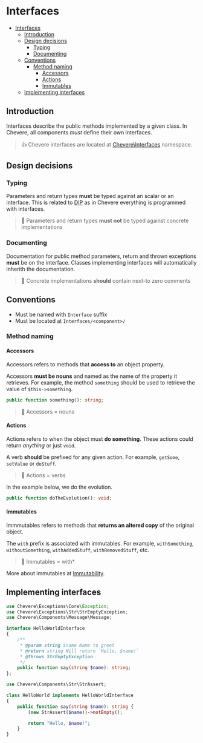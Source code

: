 # Interfaces

- [Interfaces](#interfaces)
  - [Introduction](#introduction)
  - [Design decisions](#design-decisions)
    - [Typing](#typing)
    - [Documenting](#documenting)
  - [Conventions](#conventions)
    - [Method naming](#method-naming)
      - [Accessors](#accessors)
      - [Actions](#actions)
      - [Immutables](#immutables)
  - [Implementing interfaces](#implementing-interfaces)

## Introduction

Interfaces describe the public methods implemented by a given class. In Chevere, all components *must* define their own interfaces.

> 👍 Chevere interfaces are located at [Chevere\Interfaces]() namespace.

## Design decisions

### Typing

Parameters and return types **must** be typed against an scalar or an interface. This is related to [DIP](https://en.wikipedia.org/wiki/Dependency_inversion_principle) as in Chevere everything is programmed with interfaces.

> 🧔 Parameters and return types **must not** be typed against concrete implementations

### Documenting

Documentation for public method parameters, return and thrown exceptions **must** be on the interface. Classes implementing interfaces will automatically inherith the documentation.

> 🧐 Concrete implementations **should** contain next-to zero comments

## Conventions

* Must be named with `Interface` suffix
* Must be located at `Interfaces/<component>/`

### Method naming

#### Accessors

Accessors refers to methods that **access to** an object property.

Accessors **must be nouns** and named as the name of the property it retrieves. For example, the method `something` should be used to retrieve the value of `$this->something`.

```php
public function something(): string;
```

> 🧔 Accessors = nouns

#### Actions

Actions refers to when the object must **do something**. These actions could return _anything_ or just `void`.

A verb **should** be prefixed for any given action. For example, `getSome`, `setValue` or `doStuff`.

> 🧔 Actions = verbs

In the example below, we do the evolution.

```php
public function doTheEvolution(): void;
```

#### Immutables

Immmutables refers to methods that **returns an altered copy** of the original object.

The `with` prefix is associated with immutables. For example, `withSomething`, `withoutSomething`, `withAddedStuff`, `withRemovedStuff`, etc.

> 🧔 Immutables = with*

More about immutables at [Immutability](./immutability.md).

## Implementing interfaces

```php
use Chevere\Exceptions\Core\Exception;
use Chevere\Exceptions\Str\StrEmptyException;
use Chevere\Components\Message\Message;

interface HelloWorldInterface
{
    /**
     * @param string $name Name to greet
     * @return string Will return `Hello, $name!`
     * @throws StrEmptyException
     */
    public function say(string $name): string;
};
```

```php
use Chevere\Components\Str\StrAssert;

class HelloWorld implements HelloWorldInterface
{
    public function say(string $name): string {
        (new StrAssert($name))->notEmpty();

        return "Hello, $name!";
    }
}
```
